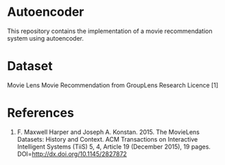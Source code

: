 # Autoencoder
This repository contains the implementation of a movie recommendation system using autoencoder.

# Dataset
Movie Lens Movie Recommendation from GroupLens Research Licence [1]

# References
1. F. Maxwell Harper and Joseph A. Konstan. 2015. The MovieLens Datasets: History
and Context. ACM Transactions on Interactive Intelligent Systems (TiiS) 5, 4,
Article 19 (December 2015), 19 pages. DOI=http://dx.doi.org/10.1145/2827872
